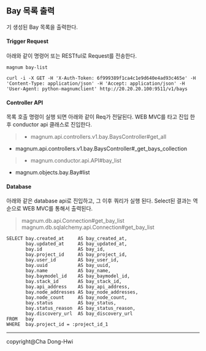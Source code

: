 Bay 목록 출력 
-------------

기 생성된 Bay 목록을 출력한다. 

####  **Trigger Request**
아래와 같이 명령어 또는 RESTful로 Request를 전송한다.
```
magnum bay-list
```
```
curl -i -X GET -H 'X-Auth-Token: 6f999389f1ca4c1e9d640e4ad93c465e' -H 'Content-Type: application/json' -H 'Accept: application/json' -H 'User-Agent: python-magnumclient' http://20.20.20.100:9511/v1/bays
```
#### **Controller API**
목록 호출 명령이 실행 되면 아래와 같이 Req가 전달된다. WEB MVC를 타고 진입 한 후 conductor api 클래스로 진입한다. 
>- magnum.api.controllers.v1.bay.BaysController#get_all 
 - magnum.api.controllers.v1.bay.BaysController#_get_bays_collection 
> - magnum.conductor.api.API#bay_list 
 - magnum.objects.bay.Bay#list

#### <i class="icon-pencil"></i> **Database**  
아래와 같은 database api로 진입하고, 그 이후 쿼리가 실행 된다. Select된 결과는 역순으로 WEB MVC를 통해서 출력된다. 
>magnum.db.api.Connection#get_bay_list
magnum.db.sqlalchemy.api.Connection#get_bay_list

```
SELECT bay.created_at     AS bay_created_at, 
       bay.updated_at     AS bay_updated_at, 
       bay.id             AS bay_id, 
       bay.project_id     AS bay_project_id, 
       bay.user_id        AS bay_user_id, 
       bay.uuid           AS bay_uuid, 
       bay.name           AS bay_name, 
       bay.baymodel_id    AS bay_baymodel_id, 
       bay.stack_id       AS bay_stack_id, 
       bay.api_address    AS bay_api_address, 
       bay.node_addresses AS bay_node_addresses, 
       bay.node_count     AS bay_node_count, 
       bay.status         AS bay_status, 
       bay.status_reason  AS bay_status_reason, 
       bay.discovery_url  AS bay_discovery_url 
FROM   bay 
WHERE  bay.project_id = :project_id_1 
```

-------------
copyright@Cha Dong-Hwi
